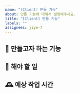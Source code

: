 ```yaml
---
name: "[Client] 만들 기능"
about: 만들 기능에 대해서 설명해주세요.
title: "[Client] 만들 기능"
labels: ""
assignees: jiye-7
---
```


## 📌 만들고자 하는 기능

## 📝 해야 할 일

## 🕰️ 예상 작업 시간
